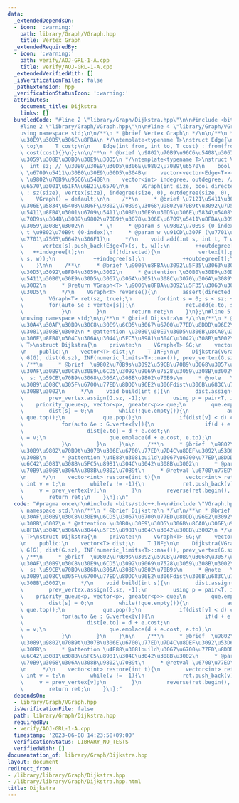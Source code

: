 ```yaml
---
data:
  _extendedDependsOn:
  - icon: ':warning:'
    path: library/Graph/VGraph.hpp
    title: Vertex Graph
  _extendedRequiredBy:
  - icon: ':warning:'
    path: verify/AOJ-GRL-1-A.cpp
    title: verify/AOJ-GRL-1-A.cpp
  _extendedVerifiedWith: []
  _isVerificationFailed: false
  _pathExtension: hpp
  _verificationStatusIcon: ':warning:'
  attributes:
    document_title: Dijkstra
    links: []
  bundledCode: "#line 2 \"library/Graph/Dijkstra.hpp\"\n\n#include <bits/stdc++.h>\n\
    #line 2 \"library/Graph/VGraph.hpp\"\n\n#line 4 \"library/Graph/VGraph.hpp\"\n\
    using namespace std;\n\n/**\n * @brief Vertex Graph\n */\n\n/**\n * @brief \u30B0\
    \u30E9\u30D5\u306E\u8FBA\n */\ntemplate<typename T>\nstruct Edge{\n    int from,\
    \ to;\n    T cost;\n\n    Edge(int from, int to, T cost) : from(from), to(to),\
    \ cost(cost){}\n};\n\n/**\n * @brief \u9802\u70B9\u96C6\u5408\u3067\u7BA1\u7406\
    \u3059\u308B\u30B0\u30E9\u30D5\n */\ntemplate<typename T>\nstruct VGraph{\n  \
    \  int sz; // \u30B0\u30E9\u30D5\u306E\u9802\u70B9\u6570\n    bool directed; //\
    \ \u6709\u5411\u30B0\u30E9\u30D5\u304B\n    vector<vector<Edge<T>>> vertex; //\
    \ \u9802\u70B9\u96C6\u5408\n    vector<int> indegree, outdegree; // \u5165\u6B21\
    \u6570\u3001\u51FA\u6B21\u6570\n\n    VGraph(int size, bool directed = false)\
    \ : sz(size), vertex(size), indegree(size, 0), outdegree(size, 0), directed(directed){}\n\
    \    VGraph() = default;\n\n    /**\n     * @brief \u7121\u5411\u30B0\u30E9\u30D5\
    \u306E\u5834\u5408\u306F\u9802\u70B9s\u3068\u9802\u70B9t\u3092\u7D50\u3076\u7121\
    \u5411\u8FBA\u3001\u6709\u5411\u30B0\u30E9\u30D5\u306E\u5834\u5408\u306F\u9802\
    \u70B9s\u304B\u3089\u9802\u70B9t\u3078\u306E\u6709\u5411\u8FBA\u3092\u8FFD\u52A0\
    \u3059\u308B\u3002\n     * \n     * @param s \u9802\u70B9s (0-index)\n     * @param\
    \ t \u9802\u70B9t (0-index)\n     * @param w \u91CD\u307F (\u7701\u7565\u53EF\u3001\
    \u7701\u7565\u6642\u306F1)\n     */\n    void add(int s, int t, T w = 1){\n  \
    \      vertex[s].push_back(Edge<T>(s, t, w));\n        ++outdegree[s];\n     \
    \   ++indegree[t];\n        if(!directed){\n            vertex[t].push_back(Edge<T>(t,\
    \ s, w));\n            ++indegree[s];\n            ++outdegree[t];\n        }\n\
    \    }\n\n    /**\n     * @brief \u9006\u8FBA\u3092\u5F35\u3063\u305F\u30B0\u30E9\
    \u30D5\u3092\u8FD4\u3059\u3002\n     * @attention \u30B0\u30E9\u30D5\u304C\u6709\
    \u5411\u30B0\u30E9\u30D5\u3067\u306A\u3051\u308C\u3070\u306A\u3089\u306A\u3044\
    \u3002\n     * @return VGraph<T> \u9006\u8FBA\u3092\u5F35\u3063\u305F\u30B0\u30E9\
    \u30D5\n     */\n    VGraph<T> reverse(){\n        assert(directed == true);\n\
    \        VGraph<T> ret(sz, true);\n        for(int s = 0; s < sz; ++s){\n    \
    \        for(auto &e : vertex[s]){\n                ret.add(e.to, s, e.cost);\n\
    \            }\n        }\n        return ret;\n    }\n};\n#line 5 \"library/Graph/Dijkstra.hpp\"\
    \nusing namespace std;\n\n/**\n * @brief Dijkstra\n */\n\n/**\n * @brief  \u30C0\
    \u30A4\u30AF\u30B9\u30C8\u30E9\u6CD5\u3067\u6700\u77ED\u8DDD\u96E2\u3092\u6C42\
    \u3081\u308B\u3002\n * @attention \u30B0\u30E9\u30D5\u306B\u8CA0\u306E\u91CD\u307F\
    \u306E\u8FBA\u304C\u306A\u3044\u5FC5\u8981\u304C\u3042\u308B\u3002\n */\ntemplate<typename\
    \ T>\nstruct Dijkstra{\n    private:\n    VGraph<T> &G;\n    vector<int> prev_vertex;\n\
    \n    public:\n    vector<T> dist;\n    T INF;\n\n    Dijkstra(VGraph<T> &G) :\
    \ G(G), dist(G.sz), INF(numeric_limits<T>::max()), prev_vertex(G.sz){}\n\n   \
    \ /**\n     * @brief  \u9802\u70B9s\u3092\u59CB\u70B9\u3068\u3057\u3066\u30C0\u30A4\
    \u30AF\u30B9\u30C8\u30E9\u6CD5\u3092\u9069\u7528\u3059\u308B\u3002\n     * @param\
    \  s: \u59CB\u70B9\u3068\u306A\u308B\u9802\u70B9s\n     * @note   \u6C42\u3081\
    \u3089\u308C\u305F\u6700\u77ED\u8DDD\u96E2\u306Fdist\u306B\u683C\u7D0D\u3055\u308C\
    \u308B\u3002\n     */\n    void build(int s){\n        dist.assign(G.sz, INF);\n\
    \        prev_vertex.assign(G.sz, -1);\n        using p = pair<T, int>;\n    \
    \    priority_queue<p, vector<p>, greater<p>> que;\n        que.emplace(0, s);\n\
    \        dist[s] = 0;\n        while(!que.empty()){\n            auto [d, v] =\
    \ que.top();\n            que.pop();\n            if(dist[v] < d) continue;\n\
    \            for(auto &e : G.vertex[v]){\n                if(d + e.cost < dist[e.to]){\n\
    \                    dist[e.to] = d + e.cost;\n                    prev_vertex[e.to]\
    \ = v;\n                    que.emplace(d + e.cost, e.to);\n                }\n\
    \            }\n        }\n    }\n\n    /**\n     * @brief  \u9802\u70B9s\u304B\
    \u3089\u9802\u70B9t\u3078\u306E\u6700\u77ED\u7D4C\u8DEF\u3092\u53D6\u5F97\u3059\
    \u308B\n     * @attention \u4E88\u3081build\u3067\u6700\u77ED\u8DDD\u96E2\u3092\
    \u6C42\u3081\u308B\u5FC5\u8981\u304C\u3042\u308B\u3002\n     * @param  t: \u7D42\
    \u70B9\u3068\u306A\u308B\u9802\u70B9t\n     * @retval \u6700\u77ED\u7D4C\u8DEF\
    \n     */\n    vector<int> restore(int t){\n        vector<int> ret;\n       \
    \ int v = t;\n        while(v != -1){\n            ret.push_back(v);\n       \
    \     v = prev_vertex[v];\n        }\n        reverse(ret.begin(), ret.end());\n\
    \        return ret;\n    }\n};\n"
  code: "#pragma once\n\n#include <bits/stdc++.h>\n#include \"VGraph.hpp\"\nusing\
    \ namespace std;\n\n/**\n * @brief Dijkstra\n */\n\n/**\n * @brief  \u30C0\u30A4\
    \u30AF\u30B9\u30C8\u30E9\u6CD5\u3067\u6700\u77ED\u8DDD\u96E2\u3092\u6C42\u3081\
    \u308B\u3002\n * @attention \u30B0\u30E9\u30D5\u306B\u8CA0\u306E\u91CD\u307F\u306E\
    \u8FBA\u304C\u306A\u3044\u5FC5\u8981\u304C\u3042\u308B\u3002\n */\ntemplate<typename\
    \ T>\nstruct Dijkstra{\n    private:\n    VGraph<T> &G;\n    vector<int> prev_vertex;\n\
    \n    public:\n    vector<T> dist;\n    T INF;\n\n    Dijkstra(VGraph<T> &G) :\
    \ G(G), dist(G.sz), INF(numeric_limits<T>::max()), prev_vertex(G.sz){}\n\n   \
    \ /**\n     * @brief  \u9802\u70B9s\u3092\u59CB\u70B9\u3068\u3057\u3066\u30C0\u30A4\
    \u30AF\u30B9\u30C8\u30E9\u6CD5\u3092\u9069\u7528\u3059\u308B\u3002\n     * @param\
    \  s: \u59CB\u70B9\u3068\u306A\u308B\u9802\u70B9s\n     * @note   \u6C42\u3081\
    \u3089\u308C\u305F\u6700\u77ED\u8DDD\u96E2\u306Fdist\u306B\u683C\u7D0D\u3055\u308C\
    \u308B\u3002\n     */\n    void build(int s){\n        dist.assign(G.sz, INF);\n\
    \        prev_vertex.assign(G.sz, -1);\n        using p = pair<T, int>;\n    \
    \    priority_queue<p, vector<p>, greater<p>> que;\n        que.emplace(0, s);\n\
    \        dist[s] = 0;\n        while(!que.empty()){\n            auto [d, v] =\
    \ que.top();\n            que.pop();\n            if(dist[v] < d) continue;\n\
    \            for(auto &e : G.vertex[v]){\n                if(d + e.cost < dist[e.to]){\n\
    \                    dist[e.to] = d + e.cost;\n                    prev_vertex[e.to]\
    \ = v;\n                    que.emplace(d + e.cost, e.to);\n                }\n\
    \            }\n        }\n    }\n\n    /**\n     * @brief  \u9802\u70B9s\u304B\
    \u3089\u9802\u70B9t\u3078\u306E\u6700\u77ED\u7D4C\u8DEF\u3092\u53D6\u5F97\u3059\
    \u308B\n     * @attention \u4E88\u3081build\u3067\u6700\u77ED\u8DDD\u96E2\u3092\
    \u6C42\u3081\u308B\u5FC5\u8981\u304C\u3042\u308B\u3002\n     * @param  t: \u7D42\
    \u70B9\u3068\u306A\u308B\u9802\u70B9t\n     * @retval \u6700\u77ED\u7D4C\u8DEF\
    \n     */\n    vector<int> restore(int t){\n        vector<int> ret;\n       \
    \ int v = t;\n        while(v != -1){\n            ret.push_back(v);\n       \
    \     v = prev_vertex[v];\n        }\n        reverse(ret.begin(), ret.end());\n\
    \        return ret;\n    }\n};"
  dependsOn:
  - library/Graph/VGraph.hpp
  isVerificationFile: false
  path: library/Graph/Dijkstra.hpp
  requiredBy:
  - verify/AOJ-GRL-1-A.cpp
  timestamp: '2023-06-08 14:23:58+09:00'
  verificationStatus: LIBRARY_NO_TESTS
  verifiedWith: []
documentation_of: library/Graph/Dijkstra.hpp
layout: document
redirect_from:
- /library/library/Graph/Dijkstra.hpp
- /library/library/Graph/Dijkstra.hpp.html
title: Dijkstra
---
```


